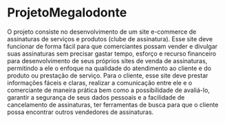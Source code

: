 # ProjetoMegalodonte

O projeto consiste no desenvolvimento de um site e-commerce de assinaturas de serviços e produtos (clube de assinatura). 
Esse site deve funcionar de forma fácil para que comerciantes possam vender e divulgar suas assinaturas sem precisar gastar tempo, esforço e recurso financeiro para desenvolvimento de seus próprios sites de venda de assinaturas, permitindo a ele o enfoque na qualidade do atendimento ao cliente e do produto ou prestação de serviço. 
Para o cliente, esse site deve prestar informações fáceis e claras, realizar a comunicação entre ele e o comerciante de maneira prática bem como a possibilidade de avaliá-lo, garantir a segurança de seus dados pessoais e a facilidade de cancelamento de assinaturas, ter ferramentas de busca para que o cliente possa encontrar outros vendedores de assinaturas.

